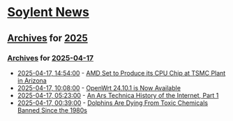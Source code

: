 # [Soylent News](../../../README.md)

## [Archives](../../index.md) for [2025](../index.md)

### [Archives](../../index.md) for [2025-04-17](index.md)

* [2025-04-17, 14:54:00](https://soylentnews.org/article.pl?sid=25/04/16/1816228&from=rss) - [AMD Set to Produce its CPU Chip at TSMC Plant in Arizona](https://soylentnews.org/article.pl?sid=25/04/16/1816228&from=rss)
* [2025-04-17, 10:08:00](https://soylentnews.org/article.pl?sid=25/04/16/1155209&from=rss) - [OpenWrt 24.10.1 is Now Available](https://soylentnews.org/article.pl?sid=25/04/16/1155209&from=rss)
* [2025-04-17, 05:23:00](https://soylentnews.org/article.pl?sid=25/04/16/1153241&from=rss) - [An Ars Technica History of the Internet, Part 1](https://soylentnews.org/article.pl?sid=25/04/16/1153241&from=rss)
* [2025-04-17, 00:39:00](https://soylentnews.org/article.pl?sid=25/04/16/1151239&from=rss) - [Dolphins Are Dying From Toxic Chemicals Banned Since the 1980s](https://soylentnews.org/article.pl?sid=25/04/16/1151239&from=rss)
